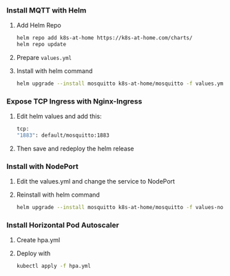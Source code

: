 ### Install MQTT with Helm

1. Add Helm Repo
   ```sh
   helm repo add k8s-at-home https://k8s-at-home.com/charts/
   helm repo update
   ```

2. Prepare `values.yml`

3. Install with helm command
   ```sh
   helm upgrade --install mosquitto k8s-at-home/mosquitto -f values.yml
   ```


### Expose TCP Ingress with Nginx-Ingress

1. Edit helm values and add this:
   ```sh
   tcp:
   "1883": default/mosquitto:1883
   ```

2. Then save and redeploy the helm release


### Install with NodePort
1. Edit the values.yml and change the service to NodePort

2. Reinstall with helm command
   ```sh
   helm upgrade --install mosquitto k8s-at-home/mosquitto -f values-nodeport.yml
   ```


### Install Horizontal Pod Autoscaler

1. Create hpa.yml

2. Deploy with
   ```sh
   kubectl apply -f hpa.yml
   ```